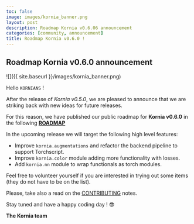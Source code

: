 ```yaml
---
toc: false
image: images/kornia_banner.png
layout: post
description: Roadmap Kornia v0.6.06 announcement
categories: [community, announcement]
title: Roadmap Kornia v0.6.0 !
---
```


## Roadmap Kornia v0.6.0 announcement

![]({{ site.baseurl }}/images/kornia_banner.png)

Hello `KORNIANS` !

After the release of *Kornia v0.5.0*, we are pleased to announce that we are striking back with new ideas for future releases.

For this reason, we have published our public roadmap for **Kornia v0.6.0** in the following [**ROADMAP**](https://github.com/kornia/kornia/issues/930)

In the upcoming release we will target the following high level features:

- Improve `kornia.augmentations` and refactor the backend pipeline to support Torchscript.
- Improve `kornia.color` module adding more functionality with losses.
- Add `kornia.nn` module to wrap functionals as torch modules.

Feel free to volunteer yourself if you are interested in trying out some items (they do not have to be on the list).

Please, take also a read on the [CONTRIBUTING](https://github.com/kornia/kornia/blob/master/CONTRIBUTING.rst) notes.

Stay tuned and have a happy coding day ! :sunglasses:

**The Kornia team**
